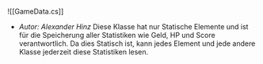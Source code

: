 ![[GameData.cs]]
- *Autor: Alexander Hinz*
Diese Klasse hat nur Statische Elemente und ist für die Speicherung aller Statistiken wie Geld, HP und Score verantwortlich. Da dies Statisch ist, kann jedes Element und jede andere Klasse jederzeit diese Statistiken lesen.
